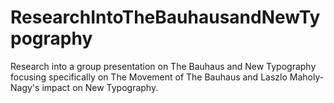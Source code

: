 ResearchIntoTheBauhausandNewTypography
======================================

Research into a group presentation on The Bauhaus and New Typography focusing specifically on The Movement of The Bauhaus and Laszlo Maholy-Nagy's impact on New Typography.
